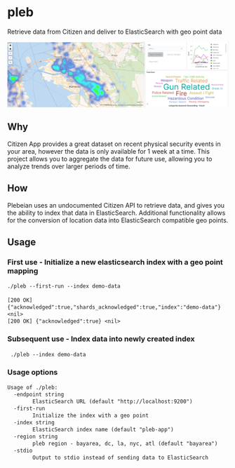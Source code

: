 # pleb
Retrieve data from Citizen and deliver to ElasticSearch with geo point data

![screenshot](./pleb.png)


## Why 

Citizen App provides a great dataset on recent physical security events in your area, however the data is only available for 1 week at a time. This project allows you to aggregate the data for future use, allowing you to analyze trends over larger periods of time.

## How 

Plebeian uses an undocumented Citizen API to retrieve data, and gives you the ability to index that data in ElasticSearch. Additional functionality allows for the conversion of location data into ElasticSearch compatible geo points.

## Usage

### First use - Initialize a new elasticsearch index with a geo point mapping

```
./pleb --first-run --index demo-data

[200 OK] {"acknowledged":true,"shards_acknowledged":true,"index":"demo-data"} <nil>
[200 OK] {"acknowledged":true} <nil>
```
### Subsequent use - Index data into newly created index
```
 ./pleb --index demo-data
```

### Usage options
```
Usage of ./pleb:
  -endpoint string
        ElasticSearch URL (default "http://localhost:9200")
  -first-run
        Initialize the index with a geo point
  -index string
        ElasticSearch index name (default "pleb-app")
  -region string
        pleb region - bayarea, dc, la, nyc, atl (default "bayarea")
  -stdio
        Output to stdio instead of sending data to ElasticSearch
```
